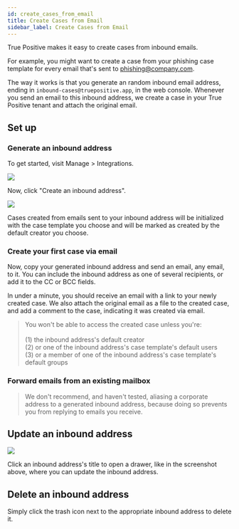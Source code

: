 ```yaml
---
id: create_cases_from_email
title: Create Cases from Email
sidebar_label: Create Cases from Email
---
```


True Positive makes it easy to create cases from inbound emails.

For example, you might want to create a case from your phishing case template for every email that's sent to phishing@company.com.

The way it works is that you generate an random inbound email address, ending in `inbound-cases@truepositive.app`, in the web console. Whenever you send an email to this inbound address, we create a case in your True Positive tenant and attach the original email.

## Set up

### Generate an inbound address

To get started, visit Manage > Integrations.

![](https://storage.googleapis.com/tp_landing_page_videos/integrations_page.png)

Now, click "Create an inbound address".

![](https://storage.googleapis.com/tp_landing_page_videos/create_an_inbound_address_drawer.png)

Cases created from emails sent to your inbound address will be initialized with the case template you choose
and will be marked as created by the default creator you choose.

### Create your first case via email

Now, copy your generated inbound address and send an email, any email, to it. You can include the inbound
address as one of several recipients, or add it to the CC or BCC fields.

In under a minute, you should receive an email with a link to your newly created case. We also attach the original
email as a file to the created case, and add a comment to the case, indicating it was created via email.

> You won't be able to access the created case unless you're:<br />  
> (1) the inbound address's default creator  
> (2) or one of the inbound address's case template's default users  
> (3) or a member of one of the inbound address's case template's default groups

### Forward emails from an existing mailbox

> We don't recommend, and haven't tested, aliasing a corporate address to a generated inbound address,
> because doing so prevents you from replying to emails you receive.

## Update an inbound address

![](https://storage.googleapis.com/tp_landing_page_videos/update_inbound_address_drawer.png)

Click an inbound address's title to open a drawer, like in the screenshot above, where you can
update the inbound address.

## Delete an inbound address

Simply click the trash icon next to the appropriate inbound address to delete it.
